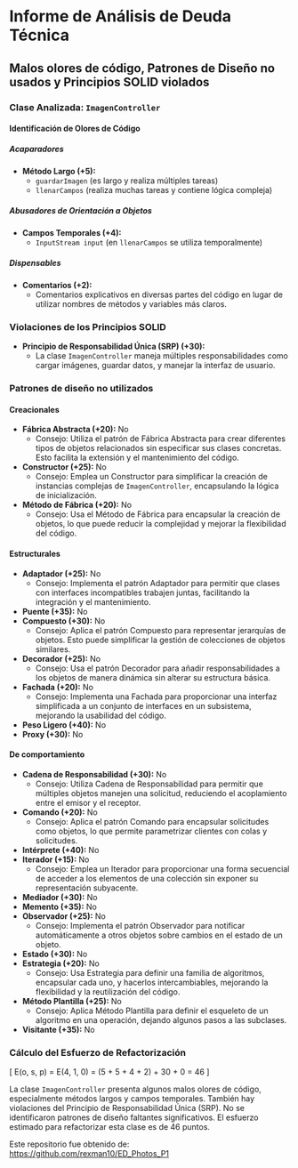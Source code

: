 
# Informe de Análisis de Deuda Técnica

## Malos olores de código, Patrones de Diseño no usados y Principios SOLID violados

### Clase Analizada: `ImagenController`

#### Identificación de Olores de Código

##### Acaparadores
- **Método Largo (+5):** 
  - `guardarImagen` (es largo y realiza múltiples tareas)
  - `llenarCampos` (realiza muchas tareas y contiene lógica compleja)

##### Abusadores de Orientación a Objetos
- **Campos Temporales (+4):** 
  - `InputStream input` (en `llenarCampos` se utiliza temporalmente)

##### Dispensables
- **Comentarios (+2):** 
  - Comentarios explicativos en diversas partes del código en lugar de utilizar nombres de métodos y variables más claros.

### Violaciones de los Principios SOLID
- **Principio de Responsabilidad Única (SRP) (+30):** 
  - La clase `ImagenController` maneja múltiples responsabilidades como cargar imágenes, guardar datos, y manejar la interfaz de usuario.

### Patrones de diseño no utilizados

#### Creacionales
- **Fábrica Abstracta (+20):** No
  - Consejo: Utiliza el patrón de Fábrica Abstracta para crear diferentes tipos de objetos relacionados sin especificar sus clases concretas. Esto facilita la extensión y el mantenimiento del código.
- **Constructor (+25):** No
  - Consejo: Emplea un Constructor para simplificar la creación de instancias complejas de `ImagenController`, encapsulando la lógica de inicialización.
- **Método de Fábrica (+20):** No
  - Consejo: Usa el Método de Fábrica para encapsular la creación de objetos, lo que puede reducir la complejidad y mejorar la flexibilidad del código.

#### Estructurales
- **Adaptador (+25):** No
  - Consejo: Implementa el patrón Adaptador para permitir que clases con interfaces incompatibles trabajen juntas, facilitando la integración y el mantenimiento.
- **Puente (+35):** No
- **Compuesto (+30):** No
  - Consejo: Aplica el patrón Compuesto para representar jerarquías de objetos. Esto puede simplificar la gestión de colecciones de objetos similares.
- **Decorador (+25):** No
  - Consejo: Usa el patrón Decorador para añadir responsabilidades a los objetos de manera dinámica sin alterar su estructura básica.
- **Fachada (+20):** No
  - Consejo: Implementa una Fachada para proporcionar una interfaz simplificada a un conjunto de interfaces en un subsistema, mejorando la usabilidad del código.
- **Peso Ligero (+40):** No
- **Proxy (+30):** No

#### De comportamiento
- **Cadena de Responsabilidad (+30):** No
  - Consejo: Utiliza Cadena de Responsabilidad para permitir que múltiples objetos manejen una solicitud, reduciendo el acoplamiento entre el emisor y el receptor.
- **Comando (+20):** No
  - Consejo: Aplica el patrón Comando para encapsular solicitudes como objetos, lo que permite parametrizar clientes con colas y solicitudes.
- **Intérprete (+40):** No
- **Iterador (+15):** No
  - Consejo: Emplea un Iterador para proporcionar una forma secuencial de acceder a los elementos de una colección sin exponer su representación subyacente.
- **Mediador (+30):** No
- **Memento (+35):** No
- **Observador (+25):** No
  - Consejo: Implementa el patrón Observador para notificar automáticamente a otros objetos sobre cambios en el estado de un objeto.
- **Estado (+30):** No
- **Estrategia (+20):** No
  - Consejo: Usa Estrategia para definir una familia de algoritmos, encapsular cada uno, y hacerlos intercambiables, mejorando la flexibilidad y la reutilización del código.
- **Método Plantilla (+25):** No
  - Consejo: Aplica Método Plantilla para definir el esqueleto de un algoritmo en una operación, dejando algunos pasos a las subclases.
- **Visitante (+35):** No

### Cálculo del Esfuerzo de Refactorización

\[
E(o, s, p) = E(4, 1, 0) = (5 + 5 + 4 + 2) + 30 + 0 = 46
\]

La clase `ImagenController` presenta algunos malos olores de código, especialmente métodos largos y campos temporales. También hay violaciones del Principio de Responsabilidad Única (SRP). No se identificaron patrones de diseño faltantes significativos. El esfuerzo estimado para refactorizar esta clase es de 46 puntos.





Este repositorio fue obtenido de: https://github.com/rexman10/ED_Photos_P1

